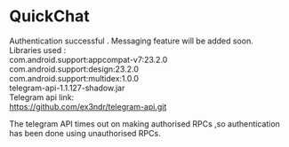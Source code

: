 #  QuickChat
Authentication successful . Messaging feature will be added soon.      
Libraries used :    
    com.android.support:appcompat-v7:23.2.0    
    com.android.support:design:23.2.0    
    com.android.support:multidex:1.0.0    
    telegram-api-1.1.127-shadow.jar    
Telegram api link:    
https://github.com/ex3ndr/telegram-api.git    

The telegram API  times out on  making authorised RPCs ,so authentication has been done using unauthorised RPCs.
